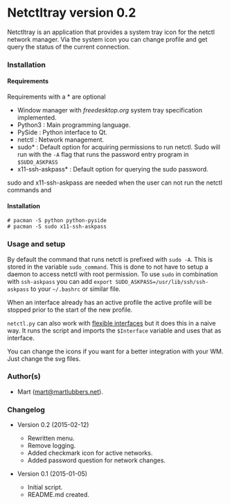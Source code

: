 # Netctltray version 0.2
Netctltray is an application that provides a system tray icon for the netctl
network manager. Via the system icon you can change profile and get query the
status of the current connection.

### Installation
#### Requirements
Requirements with a \* are optional

- Window manager with *freedesktop.org* system tray specification implemented.
- Python3 : Main programming language.
- PySide : Python interface to Qt.
- netctl : Network management.
- sudo\* : Default option for acquiring permissions to run netctl. Sudo will
	run with the ``-A`` flag that runs the password entry program in
	``$SUDO_ASKPASS``
- x11-ssh-askpass\* : Default option for querying the sudo password.

sudo and x11-ssh-askpass are needed when the user can not run the netctl
commands and 

#### Installation

	# pacman -S python python-pyside
	# pacman -S sudo x11-ssh-askpass

### Usage and setup
By default the command that runs netctl is prefixed with ``sudo -A``. This is
stored in the variable ``sudo_command``. This is done to not have to setup a
daemon to access netctl with root permission. To use ``sudo`` in combination
with ``ssh-askpass`` you can add 
``export SUDO_ASKPASS=/usr/lib/ssh/ssh-askpass`` to your ``~/.bashrc`` or
similar file. 

When an interface already has an active profile the
active profile will be stopped prior to the start of the new profile.

``netctl.py`` can also work with 
[flexible interfaces](https://wiki.archlinux.org/index.php/Netctl#Using_any_interface)
but it does this in a naive way. It runs the script and imports the
``$Interface`` variable and uses that as interface.

You can change the icons if you want for a better integration with your WM.
Just change the svg files.

### Author(s)
-	Mart (mart@martlubbers.net).

### Changelog
- Version 0.2 (2015-02-12)

	- Rewritten menu.
	- Remove logging.
	- Added checkmark icon for active networks.
	- Added password question for network changes.

- Version 0.1 (2015-01-05)

	- Initial script.
	- README.md created.
